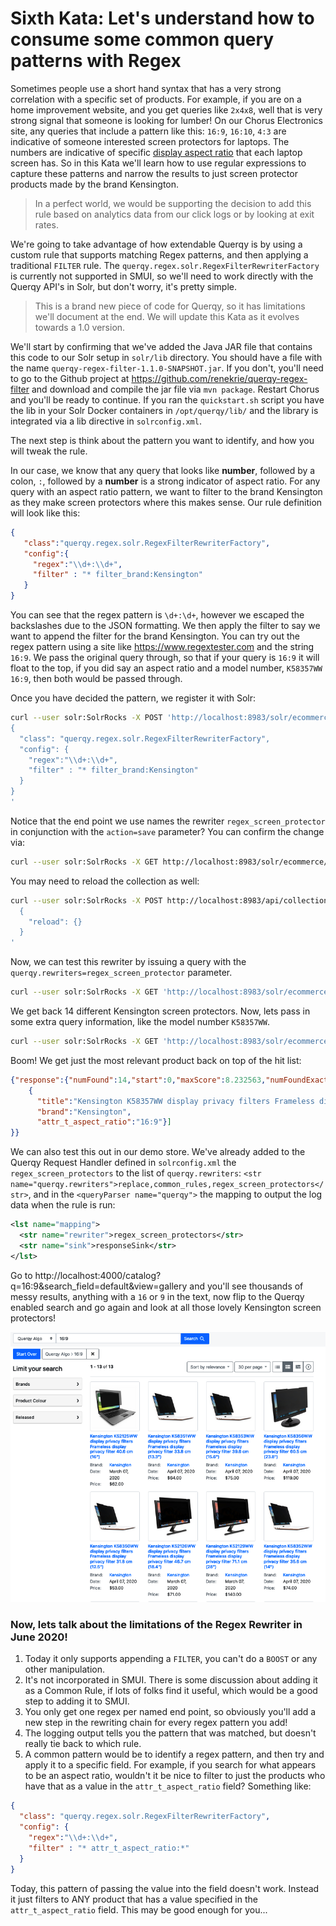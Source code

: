 # Sixth Kata: Let's understand how to consume some common query patterns with Regex

Sometimes people use a short hand syntax that has a very strong correlation with a specific set of products.  For example, if you are on a home improvement website, and you get queries like `2x4x8`, well that is very strong signal that someone is looking for lumber!   On our Chorus Electronics site, any queries that include a pattern like this: `16:9`, `16:10`, `4:3` are indicative of someone interested screen protectors for laptops.   The numbers are indicative of specific [display aspect ratio](https://en.wikipedia.org/wiki/Display_aspect_ratio) that each laptop screen has.   So in this Kata we'll learn how to use regular expressions to capture these patterns and narrow the results to just screen protector products made by the brand Kensington.

> In a perfect world, we would be supporting the decision to add this rule based on analytics data from our click logs or by looking at exit rates.

We're going to take advantage of how extendable Querqy is by using a custom rule that supports matching Regex patterns, and then applying a traditional `FILTER` rule.   The `querqy.regex.solr.RegexFilterRewriterFactory` is currently not supported in SMUI, so we'll need to work directly with the Querqy API's in Solr, but don't worry, it's pretty simple.

> This is a brand new piece of code for Querqy, so it has limitations we'll document at the end.  We will update this Kata as it evolves towards a 1.0 version.

We'll start by confirming that we've added the Java JAR file that contains this code to our Solr setup in `solr/lib` directory.   You should have a file with the name `querqy-regex-filter-1.1.0-SNAPSHOT.jar`.  If you don't, you'll need to go to the Github project at https://github.com/renekrie/querqy-regex-filter and download and compile the jar file via `mvn package`.  Restart Chorus and you'll be ready to continue.
If you ran the `quickstart.sh` script you have the lib in your Solr Docker containers in `/opt/querqy/lib/` and the library is integrated via a lib directive in `solrconfig.xml`.

The next step is think about the pattern you want to identify, and how you will tweak the rule.  

In our case, we know that any query that looks like __number__, followed by a colon, `:`, followed by a __number__ is a strong indicator of aspect ratio.   For any query with an aspect ratio pattern, we want to filter to the brand Kensington as they make screen protectors where this makes sense.   Our rule definition will look like this:

```json
{
   "class":"querqy.regex.solr.RegexFilterRewriterFactory",
   "config":{
     "regex":"\\d+:\\d+",
     "filter" : "* filter_brand:Kensington"
   }
}
```

You can see that the regex pattern is `\d+:\d+`, however we escaped the backslashes due to the JSON formatting.  We then apply the filter to say we want to append the filter for the brand Kensington.  You can try out the regex pattern using a site like https://www.regextester.com and the string `16:9`.   We pass the original query through, so that if your query is `16:9` it will float to the top, if you did say an aspect ratio and a model number, `K58357WW 16:9`, then both would be passed through.

Once you have decided the pattern, we register it with Solr:

```sh
curl --user solr:SolrRocks -X POST 'http://localhost:8983/solr/ecommerce/querqy/rewriter/regex_screen_protectors?action=save' -d '
{
  "class": "querqy.regex.solr.RegexFilterRewriterFactory",
  "config": {
    "regex":"\\d+:\\d+",
    "filter" : "* filter_brand:Kensington"
  }
}
'
```

Notice that the end point we use names the rewriter `regex_screen_protector` in conjunction with the `action=save` parameter?  You can confirm the change via:

```sh
curl --user solr:SolrRocks -X GET http://localhost:8983/solr/ecommerce/querqy/rewriter/regex_screen_protectors
```

You may need to reload the collection as well:

```sh
curl --user solr:SolrRocks -X POST http://localhost:8983/api/collections/ecommerce -H 'Content-Type: application/json' -d '
  {
    "reload": {}
  }
'
```


Now, we can test this rewriter by issuing a query with the `querqy.rewriters=regex_screen_protector` parameter.
<!-- In the future, leverage SOLR-6152 to make this query prepopulated in the Solr Query Admin UI -->

```sh
curl --user solr:SolrRocks -X GET 'http://localhost:8983/solr/ecommerce/select?q=16:9&defType=querqy&querqy.rewriters=regex_screen_protectors&fl=title,brand,attr_t_aspect_ratio'
```

We get back 14 different Kensington screen protectors.   Now, lets pass in some extra query information, like the model number `K58357WW`.   

```sh
curl --user solr:SolrRocks -X GET 'http://localhost:8983/solr/ecommerce/select?q=16:9%20K58357WW&defType=querqy&querqy.rewriters=regex_screen_protectors&fl=title,brand,attr_t_aspect_ratio'
```

Boom!  We get just the most relevant product back on top of the hit list:

```json
{"response":{"numFound":14,"start":0,"maxScore":8.232563,"numFoundExact":true,"docs":[
    {
      "title":"Kensington K58357WW display privacy filters Frameless display privacy filter 61 cm (24\")",
      "brand":"Kensington",
      "attr_t_aspect_ratio":"16:9"}]
}}
```

<!-- This should be done via ParamSets -->
We can also test this out in our demo store.   We've already added to the Querqy Request Handler defined in `solrconfig.xml` the `regex_screen_protectors` to the list of `querqy.rewriters`: `<str name="querqy.rewriters">replace,common_rules,regex_screen_protectors</str>`, and in the `<queryParser name="querqy">` the mapping to output the log data when the rule is run:

```xml
<lst name="mapping">
  <str name="rewriter">regex_screen_protectors</str>
  <str name="sink">responseSink</str>
</lst>
```

Go to http://localhost:4000/catalog?q=16:9&search_field=default&view=gallery and you'll see thousands of messy results, anything with a `16` or `9` in the text, now flip to the Querqy enabled search and go again and look at all those lovely Kensington screen protectors!

![Blacklight Screenshot](images/006_nice_results.png)

### Now, lets talk about the limitations of the Regex Rewriter in June 2020!

1. Today it only supports appending a `FILTER`, you can't do a `BOOST` or any other manipulation.
1. It's not incorporated in SMUI.  There is some discussion about adding it as a Common Rule, if lots of folks find it useful, which would be a good step to adding it to SMUI.
1. You only get one regex per named end point, so obviously you'll add a new step in the rewriting chain for every regex pattern you add!
1. The logging output tells you the pattern that was matched, but doesn't really tie back to which rule.
1. A common pattern would be to identify a regex pattern, and then try and apply it to a specific field.  For example, if you search for what appears to be an aspect ratio, wouldn't it be nice to filter to just the products who have that as a value in the `attr_t_aspect_ratio` field?   Something like:

```json
{
  "class": "querqy.regex.solr.RegexFilterRewriterFactory",
  "config": {
    "regex":"\\d+:\\d+",
    "filter" : "* attr_t_aspect_ratio:*"
  }
}
```

Today, this pattern of passing the value into the field doesn't work.  Instead it just filters to ANY product that has a value specified in the `attr_t_aspect_ratio` field.  This may be good enough for you...
